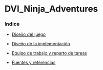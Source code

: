 # DVI_Ninja_Adventures


### Indice

* [Diseño del juego](diseño.md)  

* [Diseño de la implementación](implementacion.md)   

* [Equipo de trabajo y reparto de tareas](equipo.md)  

* [Fuentes y referencias](fuentes.md)
